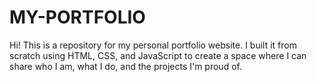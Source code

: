 # MY-PORTFOLIO
Hi! This is a repository for my personal portfolio website. I built it from scratch using HTML, CSS, and JavaScript to create a space where I can share who I am, what I do, and the projects I'm proud of.
